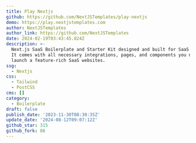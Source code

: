 ```yaml
---
title: Play Nextjs
github: https://github.com/NextJSTemplates/play-nextjs
demo: https://play.nextjstemplates.com
author: NextJSTemplates
author_link: https://github.com/NextJSTemplates
date: 2024-02-19T03:43:45.824Z
description: >-
  Next.js SaaS Boilerplate and Starter Kit designed and built for SaaS startups.
  It comes with all necessary integrations, pages, and components you need to
  launch a feature-rich SaaS websites.
ssg:
  - Nextjs
css:
  - Tailwind
  - PostCSS
cms: []
category:
  - Boilerplate
draft: false
publish_date: '2023-11-30T08:30:35Z'
update_date: '2024-08-12T09:07:12Z'
github_star: 315
github_fork: 86
---
```

